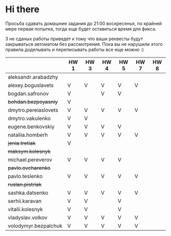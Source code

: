 # Hi there

Просьба сдавать домашние задания до 21:00 воскресенья, по крайней мере первая попытка,
тогда еще будет оставиться время для фикса.

3 не сданых работы приведет к тому что ваши реквесты будут закрываться автоматом без рассмотрения.
Пока вы не нарушили этого правила доделывать и переписывать работы все еще можно :)


|                           | HW 1 | HW 3 | HW 4 | HW 5 | HW 7 | HW 8 |
| ---                       | ---  | ---  | ---  | ---  | ---  | ---  |
| aleksandr.arabadzhy       |      |      |      |      |      |      |
| alexey.boguslavets        |  V   |   V  |   V  |  V   |  V   |      |    
| bogdan.safronov           |  V   |      |   V  |  V   |      |      |
| ~~bohdan.bezpoyasniy~~    |  V   |      |      |      |      |      |
| dmytro.pereiaslovets      |  V   |   V  |   V  |  V   |  V   |      |
| dmytro.vakulenko          |  V   |   V  |      |      |      |      |
| eugene.benkovskiy         |  V   |   V  |   V  |  V   |      |      |
| nataliia.homberh          |  V   |   V  |   V  |  V   |  V   |      |
| ~~jenia.tretiak~~         |  V   |      |      |      |      |      |
| ~~maksym.kolesnyk~~       |      |      |      |      |      |      |
| michael.pereverov         |  V   |   V  |   V  |  V   |      |      |
| ~~pavlo.ovcharenko~~      |      |      |      |      |      |      |
| pavlo.teslenko            |  V   |   V  |   V  |  V   |  V   |      |
| ~~ruslan.pistriak~~       |      |      |      |      |      |      |
| sashka.datsenko           |  V   |   V  |   V  |  V   |  V   |      |
| serhii.karavan            |  V   |   V  |      |  V   |      |      |
| vitalii.kolesnyk          |  V   |   V  |      |  V   |      |      |
| vladyslav.volkov          |  V   |   V  |   V  |  V   |  V   |      |
| volodymyr.bezpalchuk      |  V   |   V  |   V  |  V   |  V   |      |

